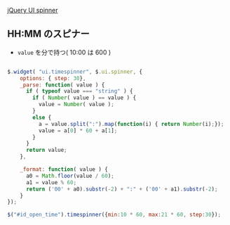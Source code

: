 [jQuery UI spinner](https://jqueryui.com/spinner/)


## HH:MM のスピナー

- `value` を分で持つ( 10:00 は 600 )

~~~js

$.widget( "ui.timespinner", $.ui.spinner, {
    options: { step: 30},
    _parse: function( value ) {
      if ( typeof value === "string" ) {
        if ( Number( value ) == value ) {
          value = Number( value );
        }
        else {
          a = value.split(":").map(function(i) { return Number(i);});
          value = a[0] * 60 + a[1];
        }
      }
      return value;
    },

    _format: function( value ) {
      a0 = Math.floor(value / 60);
      a1 = value % 60;
      return ('00' + a0).substr(-2) + ":" + ('00' + a1).substr(-2);
    }
});
~~~
~~~js
$("#id_open_time").timespinner({min:10 * 60, max:21 * 60, step:30});
~~~
